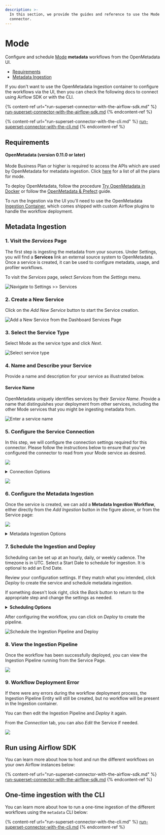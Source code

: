 ```yaml
---
description: >-
  In this section, we provide the guides and reference to use the Mode
  connector.
---
```


# Mode

Configure and schedule [Mode](https://mode.com/) **metadata** workflows from the OpenMetadata UI.

* [Requirements](./#requirements)
* [Metadata Ingestion](./#metadata-ingestion)

If you don't want to use the OpenMetadata Ingestion container to configure the workflows via the UI, then you can check the following docs to connect using Airflow SDK or with the CLI.

{% content-ref url="run-superset-connector-with-the-airflow-sdk.md" %}
[run-superset-connector-with-the-airflow-sdk.md](run-superset-connector-with-the-airflow-sdk.md)
{% endcontent-ref %}

{% content-ref url="run-superset-connector-with-the-cli.md" %}
[run-superset-connector-with-the-cli.md](run-superset-connector-with-the-cli.md)
{% endcontent-ref %}

## **Requirements**

#### **OpenMetadata (version 0.11.0 or later)**

Mode Business Plan or higher is required to access the APIs which are used by OpenMetadata for metadata ingestion. Click [here](https://mode.com/compare-plans/) for a list of all the plans for mode.

To deploy OpenMetadata, follow the procedure [Try OpenMetadata in Docker](../../../overview/run-openmetadata.md) or follow the [OpenMetadata & Prefect](../../../overview/run-openmetadata-with-prefect.md) guide.

To run the Ingestion via the UI you'll need to use the OpenMetadata [Ingestion Container](https://hub.docker.com/r/openmetadata/ingestion), which comes shipped with custom Airflow plugins to handle the workflow deployment.

## Metadata Ingestion

### 1. Visit the _Services_ Page

The first step is ingesting the metadata from your sources. Under Settings, you will find a **Services** link an external source system to OpenMetadata. Once a service is created, it can be used to configure metadata, usage, and profiler workflows.

To visit the _Services_ page, select _Services_ from the _Settings_ menu.

![Navigate to Settings >> Services](<../../../.gitbook/assets/Screenshot 2022-06-27 at 4.35.53 PM.png>)

### 2. Create a New Service

Click on the _Add New Service_ button to start the Service creation.

![Add a New Service from the Dashboard Services Page](<../../../.gitbook/assets/image (10).png>)

### 3. Select the Service Type

Select Mode as the service type and click _Next_.

![Select service type](<../../../.gitbook/assets/Screenshot 2022-06-27 at 4.41.28 PM.png>)

### 4. Name and Describe your Service

Provide a name and description for your service as illustrated below.

#### Service Name

OpenMetadata uniquely identifies services by their _Service Name_. Provide a name that distinguishes your deployment from other services, including the other Mode services that you might be ingesting metadata from.

![Enter a service name](<../../../.gitbook/assets/image (22).png>)

### 5. Configure the Service Connection

In this step, we will configure the connection settings required for this connector. Please follow the instructions below to ensure that you've configured the connector to read from your Mode service as desired.

![](<../../../.gitbook/assets/image (40) (1).png>)

<details>

<summary>Connection Options</summary>

**Host and Port**

Enter the fully qualified hostname and port number for your Mode deployment in the _Host and Port_ field.

**Access Token and Access Token Password**

Enter the access token for the Mode workspace. Click [here](https://mode.com/developer/api-reference/authentication/) for the documentation regarding generation of _access token_ and _access token password_.

**Workspace Name**

Enter the workspace name of your Mode environment.

</details>

![](<../../../.gitbook/assets/image (3) (1).png>)

### 6. Configure the Metadata Ingestion

Once the service is created, we can add a **Metadata Ingestion Workflow**, either directly from the _Add Ingestion_ button in the figure above, or from the Service page:

![](../../../.gitbook/assets/image.png)

<details>

<summary>Metadata Ingestion Options</summary>

**Include (Dashboard Filter Pattern)**

Use to dashboard filter patterns to control whether or not to include dashboards as part of metadata ingestion.

Explicitly include dashboards by adding a list of comma-separated regular expressions to the _Include_ field. OpenMetadata will include all dashboards with names matching one or more of the supplied regular expressions. All other dashboards will be excluded.

**Exclude (Dashboard Filter Pattern)**

Explicitly exclude dashboards by adding a list of comma-separated regular expressions to the _Exclude_ field. OpenMetadata will exclude all dashboards with names matching one or more of the supplied regular expressions. All other dashboards will be included.

**Include (Chart Filter Pattern)**

Use to chart filter patterns to control whether or not to include charts as part of metadata ingestion and data profiling.

Explicitly include charts by adding a list of comma-separated regular expressions to the _Include_ field. OpenMetadata will include all charts with names matching one or more of the supplied regular expressions. All other charts will be excluded.

**Exclude (Chart Filter Pattern)**

Explicitly exclude charts by adding a list of comma-separated regular expressions to the _Exclude_ field. OpenMetadata will exclude all charts with names matching one or more of the supplied regular expressions. All other charts will be included.

</details>

### 7. Schedule the Ingestion and Deploy

Scheduling can be set up at an hourly, daily, or weekly cadence. The timezone is in UTC. Select a Start Date to schedule for ingestion. It is optional to add an End Date.

Review your configuration settings. If they match what you intended, click _Deploy_ to create the service and schedule metadata ingestion.

If something doesn't look right, click the _Back_ button to return to the appropriate step and change the settings as needed.

<details>

<summary><strong>Scheduling Options</strong></summary>

**Every**

Use the _Every_ drop down menu to select the interval at which you want to ingest metadata. Your options are as follows:

* _Hour_: Ingest metadata once per hour
* _Day_: Ingest metadata once per day
* _Week_: Ingest metadata once per week

**Minute**

The _Minute_ dropdown is only active when ingesting metadata once per hour. Use the _Minute_ drop down menu to select the minute of the hour at which to begin ingesting metadata.

</details>

After configuring the workflow, you can click on _Deploy_ to create the pipeline.

![Schedule the Ingestion Pipeline and Deploy](<../../../.gitbook/assets/image (13).png>)

### 8. View the Ingestion Pipeline

Once the workflow has been successfully deployed, you can view the Ingestion Pipeline running from the Service Page.

![](<../../../.gitbook/assets/image (65).png>)

### 9. Workflow Deployment Error

If there were any errors during the workflow deployment process, the Ingestion Pipeline Entity will still be created, but no workflow will be present in the Ingestion container.

You can then edit the Ingestion Pipeline and _Deploy_ it again.

From the _Connection_ tab, you can also _Edit_ the Service if needed.

![](<../../../.gitbook/assets/image (1) (1).png>)

## Run using Airflow SDK

You can learn more about how to host and run the different workflows on your own Airflow instances below:

{% content-ref url="run-superset-connector-with-the-airflow-sdk.md" %}
[run-superset-connector-with-the-airflow-sdk.md](run-superset-connector-with-the-airflow-sdk.md)
{% endcontent-ref %}

## One-time ingestion with the CLI

You can learn more about how to run a one-time ingestion of the different workflows using the `metadata` CLI below:

{% content-ref url="run-superset-connector-with-the-cli.md" %}
[run-superset-connector-with-the-cli.md](run-superset-connector-with-the-cli.md)
{% endcontent-ref %}
